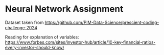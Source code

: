 # Neural Network Assignment

Dataset taken from https://github.com/PIM-Data-Science/prescient-coding-challenge-2024

Reading for explanation of variables: https://www.forbes.com/sites/investor-hub/article/10-key-financial-ratios-every-investor-should-know/

